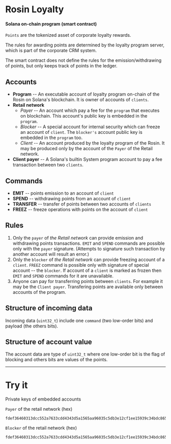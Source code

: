 # Rosin Loyalty

#### __Solana on-chain program (smart contract)__

`Points` are the tokenized asset of corporate loyalty rewards.

The rules for awarding points are determined by the loyalty program server, which is part of the corporate CRM system.

The smart contract does not define the rules for the emission/withdrawing of points, but only keeps track of points in the ledger.

## Accounts

- __Program__ -- An executable account of loyalty program on-chain of the Rosin on Solana's blockchain. It is owner of accounts of `clients`.
- __Retail network__
	- _Payer_ -- An account which pay a fee for the `program` that executes on blockchain. This account's public key is embedded in the `program`.
	- _Blocker_ -- A special account for internal security which can freeze an account of `client`. The `blocker's` account public key is embedded in the `program` too. 
	- _Client_ -- An account produced by the loyalty program of the Rosin. It may be produced only by the account of the `Payer` of the Retail network.
- __Client payer__ -- A Solana's builtin System program account to pay a fee transaction between two `clients`.

## Commands

- __EMIT__ -- points emission to an account of `client`
- __SPEND__ -- withdrawing points from an account of `client`
- __TRANSFER__ -- transfer of points between two accounts of `clients`
- __FREEZ__ -- freeze operations with points on the account of `client`

## Rules

1. Only the `payer` of _the Retail network_ can provide emission and withdrawing points transactions.
   `EMIT` and `SPEND` commands are possible only with the `payer` signature.
   (Attempts to signature such transaction by another account will result an error.)
2. Only the `blocker` of _the Retail network_ can provide freezing account of a `client`.
   `FREEZ` command is possible only with signature of special account -- the `blocker`.
   If account of a `client` is marked as frozen then `EMIT` and `SPEND` commands for it are unavailable.
3. Anyone can pay for transferring points between `clients`. For example it may be the `Client payer`.
   Transfering points are available only between accounts of the program.

## Structure of incoming data

Incoming data (`uint32_t`) include one `command` (two low-order bits) and payload (the others bits).

## Structure of account value

The account data are type of `uint32_t` where one low-order bit is the flag of blocking and others bits are values of the points.

-------------------------

# Try it

Private keys of embedded accounts

`Payer` of the retail network (hex)
```
fdef36460313dcc552a7633cdd4343d5a1565aa96035c5db3e12cf1ee15939c34bdc865517f96f53a66c4ce9be7ffc06fd09f25a147348d6b34a855f78935c34
```

`Blocker` of the retail network (hex)

```
fdef36460313dcc552a7633cdd4343d5a1565aa96035c5db3e12cf1ee15939c34bdc865517f96f53a66c4ce9be7ffc06fd09f25a147348d6b34a855f78935c34
```
